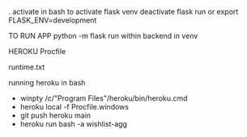 . activate in bash to activate flask venv
deactivate
flask run
or export FLASK_ENV=development

TO RUN APP
python -m flask run within backend in venv

HEROKU
Procfile

runtime.txt

running heroku in bash
- winpty /c/"Program Files"/heroku/bin/heroku.cmd
- heroku local -f Procfile.windows
- git push heroku main
- heroku run bash -a wishlist-agg